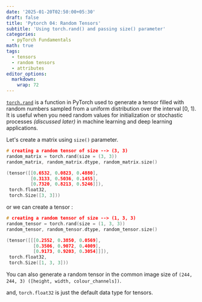 ```yaml
---
date: '2025-01-20T02:50:00+05:30'
draft: false
title: 'Pytorch 04: Random Tensors'
subtitle: 'Using torch.rand() and passing size() parameter'
categories:
  - pyTorch Fundamentals
math: true
tags:
  - tensors
  - random tensors
  - attributes
editor_options: 
  markdown: 
    wrap: 72
---
```


[`torch.rand`](https://pytorch.org/docs/stable/generated/torch.rand.html) is a function in PyTorch used to generate a tensor filled with random numbers sampled from a uniform distribution over the interval [0, 1). It is useful when you need random values for initialization or stochastic processes *(discussed later)* in machine learning and deep learning applications.

Let's create a matrix using `size()` parameter.

```c
# creating a random tensor of size --> (3, 3)
random_matrix = torch.rand(size = (3, 3))
random_matrix, random_matrix.dtype, random_matrix.size()
```
```c
(tensor([[0.6532, 0.0823, 0.4880],
         [0.3133, 0.5036, 0.1455],
         [0.7320, 0.8213, 0.5246]]),
 torch.float32,
 torch.Size([3, 3]))
```
or we can create a tensor :

```c
# creating a random tensor of size --> (1, 3, 3)
random_tensor = torch.rand(size = (1, 3, 3))
random_tensor, random_tensor.dtype, random_tensor.size()
```

```c
(tensor([[[0.2552, 0.3850, 0.0569],
          [0.3506, 0.9072, 0.4009],
          [0.9173, 0.9203, 0.3054]]]),
 torch.float32,
 torch.Size([1, 3, 3]))
```

You can also generate a random tensor in the common image size of `(244, 244, 3) ([height, width, colour_channels])`.

and, `torch.float32` is just the default data type for tensors.